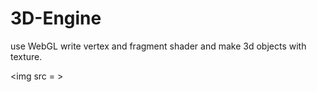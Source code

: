 # 3D-Engine
use WebGL write vertex and fragment shader and make 3d objects with texture.

<img src = >
